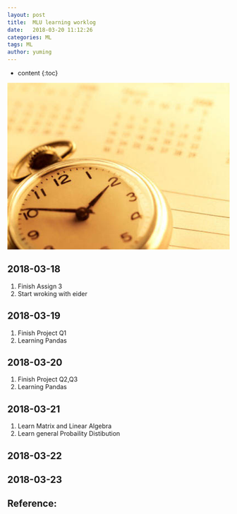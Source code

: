 ```yaml
---
layout: post
title:  MLU learning worklog
date:   2018-03-20 11:12:26
categories: ML
tags: ML
author: yuming
---
```


* content
{:toc}

<img src="/assets/images/mlu/mlu_worklog_1.jpeg" width="1000px">


## 2018-03-18
1. Finish Assign 3
2. Start wroking with eider

## 2018-03-19
1. Finish Project Q1
2. Learning Pandas

## 2018-03-20
1. Finish Project Q2,Q3
2. Learning Pandas

## 2018-03-21
1. Learn Matrix and Linear Algebra
2. Learn general Probaility Distibution

## 2018-03-22
 

## 2018-03-23





## Reference:
